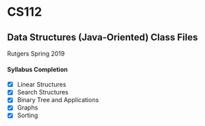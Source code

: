 # CS112
## Data Structures (Java-Oriented) Class Files
Rutgers Spring 2019

#### Syllabus Completion
- [x] Linear Structures
- [x] Search Structures
- [x] Binary Tree and Applications
- [x] Graphs
- [x] Sorting
